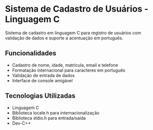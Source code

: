 # Sistema de Cadastro de Usuários - Linguagem C

Sistema de cadastro em linguagem C para registro de usuários com validação de dados e suporte a acentuação em português.

## Funcionalidades
- Cadastro de nome, idade, matrícula, email e telefone
- Formatação internacional para caracteres em português
- Validação de entrada de dados
- Interface de console amigável

## Tecnologias Utilizadas
- Linguagem C
- Biblioteca locale.h para internacionalização
- Biblioteca stdio.h para entrada/saída
- Dev-C++

